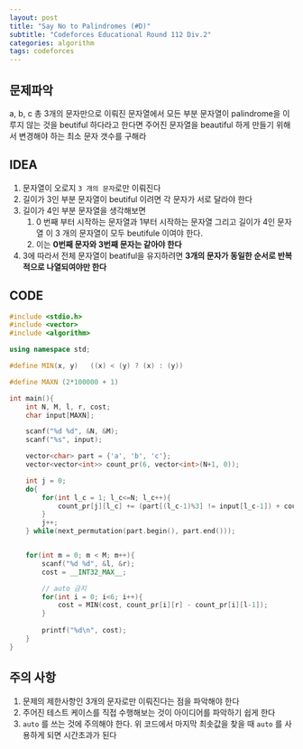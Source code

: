```yaml
---
layout: post
title: "Say No to Palindromes (#D)"
subtitle: "Codeforces Educational Round 112 Div.2"
categories: algorithm
tags: codeforces
---
```


## 문제파악

a, b, c 총 3개의 문자만으로 이뤄진 문자열에서 모든 부분 문자열이 palindrome을 이루지 않는 것을 beutiful 하다라고 한다면 주어진 문자열을 beautiful 하게 만들기 위해서 변경해야 하는 최소 문자 갯수를 구해라



## IDEA

1. 문자열이 오로지 `3 개의 문자`로만 이뤄진다
2. 길이가 3인 부분 문자열이 beutiful 이려면 각 문자가 서로 달라야 한다
3. 길이가 4인 부분 문자열을 생각해보면
   1. 0 번째 부터 시작하는 문자열과 1부터 시작하는 문자열 그리고 길이가 4인 문자열 이 3 개의 문자열이 모두 beutifule 이여야 한다.
   2. 이는 **0번째 문자와 3번째 문자는 같아야 한다**
4. 3에 따라서 전체 문자열이 beatiful을 유지하려면 **3개의 문자가 동일한 순서로 반복적으로 나열되여야만 한다**




## CODE

```c++
#include <stdio.h>
#include <vector>
#include <algorithm>

using namespace std;

#define MIN(x, y)   ((x) < (y) ? (x) : (y))

#define MAXN (2*100000 + 1)

int main(){
    int N, M, l, r, cost;
    char input[MAXN];

    scanf("%d %d", &N, &M);
    scanf("%s", input);

    vector<char> part = {'a', 'b', 'c'};
    vector<vector<int>> count_pr(6, vector<int>(N+1, 0));

    int j = 0;
    do{
        for(int l_c = 1; l_c<=N; l_c++){
            count_pr[j][l_c] += (part[(l_c-1)%3] != input[l_c-1]) + count_pr[j][l_c-1];
        }
        j++;
    } while(next_permutation(part.begin(), part.end()));


    for(int m = 0; m < M; m++){
        scanf("%d %d", &l, &r);
        cost = __INT32_MAX__;

        // auto 금지
        for(int i = 0; i<6; i++){
            cost = MIN(cost, count_pr[i][r] - count_pr[i][l-1]);
        }
        
        printf("%d\n", cost);
    }
}
```



## 주의 사항

1. 문제의 제한사항인 3개의 문자로만 이뤄진다는 점을 파악해야 한다
2. 주어진 테스트 케이스를 직접 수행해보는 것이 아이디어를 파악하기 쉽게 한다
3. `auto` 를 쓰는 것에 주의해야 한다. 위 코드에서 마지막 최솟값을 찾을 때 `auto` 를 사용하게 되면 시간초과가 된다


